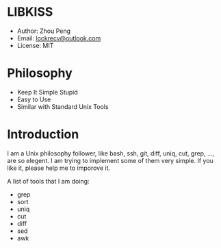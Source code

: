 # LIBKISS

- Author: Zhou Peng
- Email: lockrecv@outlook.com
- License: MIT

# Philosophy

- Keep It Simple Stupid
- Easy to Use
- Similar with Standard Unix Tools

# Introduction

I am a Unix philosophy follower, like bash, ssh, git, diff, uniq, cut,
grep, ..., are so elegent. I am trying to implement some of them very
simple. If you like it, please help me to imporove it.

A list of tools that I am doing:

+ grep
+ sort
+ uniq
+ cut
+ diff
+ sed
+ awk
